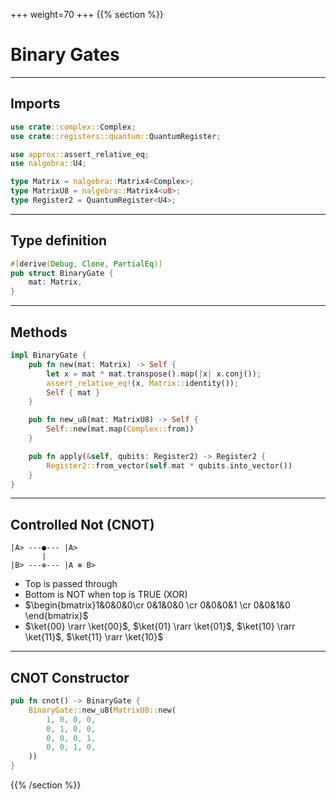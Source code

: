 +++
weight=70
+++
{{% section %}}
# Binary Gates
---
## Imports
```rust
use crate::complex::Complex;
use crate::registers::quantum::QuantumRegister;

use approx::assert_relative_eq;
use nalgebra::U4;

type Matrix = nalgebra::Matrix4<Complex>;
type MatrixU8 = nalgebra::Matrix4<u8>;
type Register2 = QuantumRegister<U4>;
```
---
## Type definition
```rust
#[derive(Debug, Clone, PartialEq)]
pub struct BinaryGate {
    mat: Matrix,
}
```
---
## Methods
```rust
impl BinaryGate {
    pub fn new(mat: Matrix) -> Self {
        let x = mat * mat.transpose().map(|x| x.conj());
        assert_relative_eq!(x, Matrix::identity());
        Self { mat }
    }

    pub fn new_u8(mat: MatrixU8) -> Self {
        Self::new(mat.map(Complex::from))
    }

    pub fn apply(&self, qubits: Register2) -> Register2 {
        Register2::from_vector(self.mat * qubits.into_vector())
    }
}
```
---
## Controlled Not (CNOT)
```text
|A> ---●--- |A>      
       |  
|B> ---⊕--- |A ⊕ B>
```
- Top is passed through
- Bottom is NOT when top is TRUE (XOR)
- $\begin{bmatrix}1&0&0&0\cr 0&1&0&0 \cr 0&0&0&1 \cr 0&0&1&0 \end{bmatrix}$
- $\ket{00} \rarr \ket{00}$, $\ket{01} \rarr \ket{01}$, $\ket{10} \rarr \ket{11}$, $\ket{11} \rarr \ket{10}$
---
## CNOT Constructor
```rust
pub fn cnot() -> BinaryGate {
    BinaryGate::new_u8(MatrixU8::new(
        1, 0, 0, 0, 
        0, 1, 0, 0,
        0, 0, 0, 1, 
        0, 0, 1, 0,
    ))
}
```


{{% /section %}}
